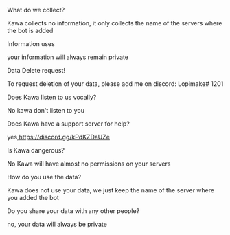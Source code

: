 What do we collect?

Kawa collects no information, it only collects the name of the servers where the bot is added

Information uses

your information will always remain private

Data Delete request!

To request deletion of your data, please add me on discord: Lopimake# 1201

Does Kawa listen to us vocally?

No kawa don't listen to you

Does Kawa have a support server for help?

yes,https://discord.gg/kPdKZDaUZe

Is Kawa dangerous?

No Kawa will have almost no permissions on your servers

How do you use the data?

Kawa does not use your data, we just keep the name of the server where you added the bot

Do you share your data with any other people?

no, your data will always be private

